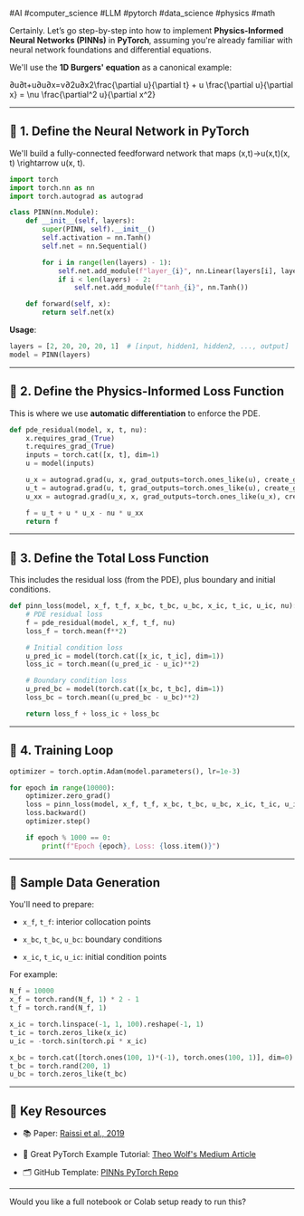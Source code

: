 #AI #computer_science #LLM  #pytorch #data_science #physics #math 

Certainly. Let’s go step-by-step into how to implement **Physics-Informed Neural Networks (PINNs)** in **PyTorch**, assuming you're already familiar with neural network foundations and differential equations.

We'll use the **1D Burgers' equation** as a canonical example:

∂u∂t+u∂u∂x=ν∂2u∂x2\frac{\partial u}{\partial t} + u \frac{\partial u}{\partial x} = \nu \frac{\partial^2 u}{\partial x^2}

---

## 🔧 1. Define the Neural Network in PyTorch

We'll build a fully-connected feedforward network that maps (x,t)→u(x,t)(x, t) \rightarrow u(x, t).

```python
import torch
import torch.nn as nn
import torch.autograd as autograd

class PINN(nn.Module):
    def __init__(self, layers):
        super(PINN, self).__init__()
        self.activation = nn.Tanh()
        self.net = nn.Sequential()

        for i in range(len(layers) - 1):
            self.net.add_module(f"layer_{i}", nn.Linear(layers[i], layers[i+1]))
            if i < len(layers) - 2:
                self.net.add_module(f"tanh_{i}", nn.Tanh())

    def forward(self, x):
        return self.net(x)
```

**Usage**:

```python
layers = [2, 20, 20, 20, 1]  # [input, hidden1, hidden2, ..., output]
model = PINN(layers)
```

---

## 📐 2. Define the Physics-Informed Loss Function

This is where we use **automatic differentiation** to enforce the PDE.

```python
def pde_residual(model, x, t, nu):
    x.requires_grad_(True)
    t.requires_grad_(True)
    inputs = torch.cat([x, t], dim=1)
    u = model(inputs)

    u_x = autograd.grad(u, x, grad_outputs=torch.ones_like(u), create_graph=True)[0]
    u_t = autograd.grad(u, t, grad_outputs=torch.ones_like(u), create_graph=True)[0]
    u_xx = autograd.grad(u_x, x, grad_outputs=torch.ones_like(u_x), create_graph=True)[0]

    f = u_t + u * u_x - nu * u_xx
    return f
```

---

## 🧪 3. Define the Total Loss Function

This includes the residual loss (from the PDE), plus boundary and initial conditions.

```python
def pinn_loss(model, x_f, t_f, x_bc, t_bc, u_bc, x_ic, t_ic, u_ic, nu):
    # PDE residual loss
    f = pde_residual(model, x_f, t_f, nu)
    loss_f = torch.mean(f**2)

    # Initial condition loss
    u_pred_ic = model(torch.cat([x_ic, t_ic], dim=1))
    loss_ic = torch.mean((u_pred_ic - u_ic)**2)

    # Boundary condition loss
    u_pred_bc = model(torch.cat([x_bc, t_bc], dim=1))
    loss_bc = torch.mean((u_pred_bc - u_bc)**2)

    return loss_f + loss_ic + loss_bc
```

---

## 🚀 4. Training Loop

```python
optimizer = torch.optim.Adam(model.parameters(), lr=1e-3)

for epoch in range(10000):
    optimizer.zero_grad()
    loss = pinn_loss(model, x_f, t_f, x_bc, t_bc, u_bc, x_ic, t_ic, u_ic, nu=0.01)
    loss.backward()
    optimizer.step()

    if epoch % 1000 == 0:
        print(f"Epoch {epoch}, Loss: {loss.item()}")
```

---

## 🧪 Sample Data Generation

You'll need to prepare:

- `x_f`, `t_f`: interior collocation points
    
- `x_bc`, `t_bc`, `u_bc`: boundary conditions
    
- `x_ic`, `t_ic`, `u_ic`: initial condition points
    

For example:

```python
N_f = 10000
x_f = torch.rand(N_f, 1) * 2 - 1
t_f = torch.rand(N_f, 1)

x_ic = torch.linspace(-1, 1, 100).reshape(-1, 1)
t_ic = torch.zeros_like(x_ic)
u_ic = -torch.sin(torch.pi * x_ic)

x_bc = torch.cat([torch.ones(100, 1)*(-1), torch.ones(100, 1)], dim=0)
t_bc = torch.rand(200, 1)
u_bc = torch.zeros_like(t_bc)
```

---

## 🔗 Key Resources

- 📚 Paper: [Raissi et al., 2019](https://arxiv.org/abs/1711.10561)
    
- 🧠 Great PyTorch Example Tutorial: [Theo Wolf's Medium Article](https://medium.com/@theo.wolf/physics-informed-neural-networks-a-simple-tutorial-with-pytorch-f28a890b874a)
    
- 🗂️ GitHub Template: [PINNs PyTorch Repo](https://github.com/maziarraissi/PINNs)
    

---

Would you like a full notebook or Colab setup ready to run this?